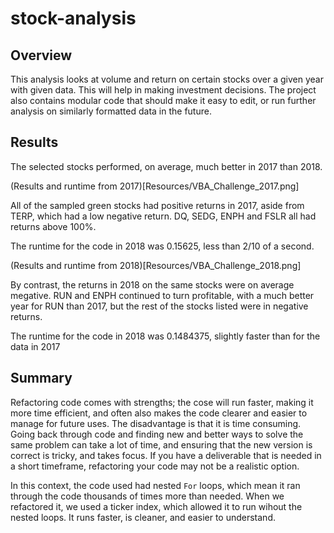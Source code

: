 # stock-analysis

## Overview

This analysis looks at volume and return on certain stocks over a given year with given data. This will help in making investment decisions. The project also contains modular code that should make it easy to edit, or run further analysis on similarly formatted data in the future. 

## Results

The selected stocks performed, on average, much better in 2017 than 2018. 

(Results and runtime from 2017)[Resources/VBA_Challenge_2017.png]

All of the sampled green stocks had positive returns in 2017, aside from TERP, which had a low negative return. DQ, SEDG, ENPH and FSLR all had returns above 100%. 

The runtime for the code in 2018 was 0.15625, less than 2/10 of a second.

(Results and runtime from 2018)[Resources/VBA_Challenge_2018.png]

By contrast, the returns in 2018 on the same stocks were on average megative. RUN and ENPH continued to turn profitable, with a much better year for RUN than 2017, but the rest of the stocks listed were in negative returns. 

The runtime for the code in 2018 was 0.1484375, slightly faster than for the data in 2017

## Summary 

Refactoring code comes with strengths; the cose will run faster, making it more time efficient, and often also makes the code clearer and easier to manage for future uses. The disadvantage is that it is time consuming. Going back through code and finding new and better ways to solve the same problem can take a lot of time, and ensuring that the new version is correct is tricky, and takes focus. If you have a deliverable that is needed in a short timeframe, refactoring your code may not be a realistic option.

In this context, the code used had nested `For` loops, which mean it ran through the code thousands of times more than needed. When we refactored it, we used a ticker index, which allowed it to run wihout the nested loops. It runs faster, is cleaner, and easier to understand.